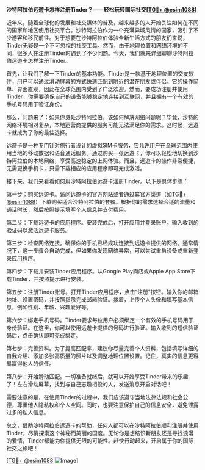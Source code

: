 **沙特阿拉伯远遊卡怎样注册Tinder？——轻松玩转国际社交[[TG💪+ @esim1088](https://t.me/s/esim1088)]**

近年来，随着全球化的发展和社交媒体的普及，越来越多的人开始关注如何在不同的国家和地区使用社交平台。沙特阿拉伯作为一个充满异域风情的国家，吸引了不少游客和移民前往。对于想要在沙特阿拉伯体验全新生活方式的朋友们来说，Tinder无疑是一个不可忽视的社交工具。然而，由于地理位置和网络环境的不同，很多人在注册Tinder时遇到了不少问题。今天，我们就来详细聊聊沙特阿拉伯远遊卡怎样注册Tinder。

首先，让我们了解一下Tinder的基本功能。Tinder是一款基于地理位置的交友软件，用户可以通过滑动屏幕的方式快速匹配到附近的潜在朋友或伴侣。它的操作简单、界面直观，因此在全球范围内受到了广泛欢迎。然而，要成功注册并使用Tinder，你需要确保自己的设备能够稳定地连接到互联网，并且拥有一个有效的手机号码用于验证身份。

那么，问题来了：如果你身处沙特阿拉伯，该如何解决网络问题呢？毕竟，沙特的网络环境相对复杂，本地运营商提供的服务可能无法满足你的需求。这时候，远遊卡就成为了你的最佳选择。

远遊卡是一种专门针对旅行者设计的虚拟SIM卡服务，它允许用户在全球范围内使用当地的移动数据和语音通话服务。通过购买一张远遊卡，你可以轻松地切换到沙特阿拉伯的本地网络，享受高速稳定的上网体验。而且，远遊卡的操作非常便捷，无需更换手机卡，只需下载相应的应用程序即可完成激活。

接下来，我们来看看如何用沙特阿拉伯远遊卡注册Tinder。以下是具体步骤：

第一步：购买远遊卡。访问远遊卡的官方网站或者通过其官方渠道（如[TG💪+ @esim1088](https://t.me/s/esim1088)）下单购买适合沙特阿拉伯的套餐。根据你的需求选择合适的流量和通话时长，然后按照提示填写个人信息并支付费用。

第二步：下载远遊卡的应用程序。安装完成后，打开应用并登录账户。输入收到的验证码以激活远遊卡服务。

第三步：检查网络连接。确保你的手机已经成功连接到远遊卡提供的网络。通常情况下，这一步骤会自动完成，但如果你发现网络异常，可以尝试重启设备或重新登录应用程序。

第四步：下载并安装Tinder应用程序。从Google Play商店或Apple App Store下载Tinder，并按照提示进行安装。

第五步：注册Tinder账号。打开Tinder应用程序，点击“注册”按钮。输入你的邮箱地址、设置密码，并按照指示完成邮箱验证。接着，上传个人头像和填写基本信息，例如性别、年龄、兴趣爱好等。

第六步：绑定手机号码。Tinder要求每位用户必须绑定一个有效的手机号码用于身份验证。在这里，你可以使用远遊卡提供的号码进行验证。输入收到的短信验证码后，点击确认即可完成绑定。

第七步：完善资料。为了提高匹配率，建议你尽量完善个人资料，包括填写详细的自我介绍、添加多张高质量的照片以及调整地理位置设置。记住，真实的信息更容易赢得他人的信任。

第八步：开始滑动匹配。一切准备就绪后，就可以开始享受Tinder带来的乐趣了！左右滑动屏幕，找到与自己志趣相投的人，发送消息开启对话吧！

需要注意的是，在使用Tinder的过程中，我们应该遵守当地法律法规和社会公德，尊重他人隐私权和个人空间。同时，也要注意保护自己的信息安全，避免泄露过多的私人信息。

总之，借助沙特阿拉伯远遊卡的帮助，任何人都可以在沙特阿拉伯顺利注册并使用Tinder，尽情探索这个神秘而美丽的国度。无论你是想结识新朋友还是寻找浪漫的爱情，Tinder都能为你提供无限的可能性。赶快行动起来，开启属于你的国际社交之旅吧！

[[TG💪+ @esim1088](https://t.me/s/esim1088) ![Image](https://i.postimg.cc/4NQfJmqS/Snipaste-2025-05-13-00-14-12.png)]